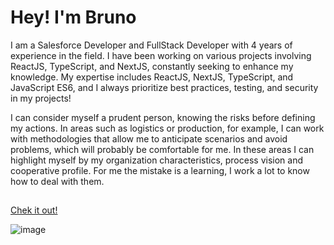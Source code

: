 <h1>Hey! I'm Bruno</h1>

<p>
I am a Salesforce Developer and FullStack Developer with 4 years of experience in the field. I have been working on various projects involving ReactJS, TypeScript, and NextJS, constantly seeking to enhance my knowledge. My expertise includes ReactJS, NextJS, TypeScript, and JavaScript ES6, and I always prioritize best practices, testing, and security in my projects!

I can consider myself a prudent person, knowing the
risks before defining my actions. In areas such as logistics or
production, for example, I can work with methodologies that allow
me to anticipate scenarios and avoid problems, which will probably
be comfortable for me. In these areas I can highlight myself by my
organization characteristics, process vision and cooperative
profile. For me the mistake is a learning, I work a lot to know
how to deal with them.
</p>

##

[Chek it out!](https://myportifolio-bybrunocosta.vercel.app/)

![image](https://github.com/user-attachments/assets/de38466f-8655-4c13-a41c-3daf6db98d15)


